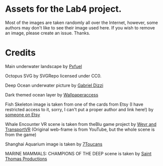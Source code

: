 ﻿# Assets for the Lab4 project.

Most of the images are taken randomly all over the Internet, however, some authors may don't like to see their image used here. If you wish to remove an image, please create an issue. Thanks.

# Credits
Main underwater landscape by [Pxfuel](https://www.wallpaperbetter.com/en/hd-wallpaper-fzuty)

Octopus SVG by SVGRepo licensed under CC0.

Deep Ocean underwater picture by [Gabriel Dizzi](https://dcnanature.org/whale-expedition-2022/)

Dark themed ocean layer by [Wallpaperaccess](https://wallpaperaccess.com/full/759757.jpg)

Fish Skeleton image is taken from one of the cards from Etsy (I have restricted access to it, sorry, I can't put a proper author and link here!) by [someone on Etsy](https://i.etsystatic.com/24018907/r/il/e43b27/3695330059/il_570xN.3695330059_12lq.jpg)

Whale Encounter VR scene is taken from theBlu game project by [Wevr and TransportVR](https://store.steampowered.com/app/451520/theBlu/) (Original web-frame is from YouTube, but the whole scene is from the game)

Shanghai Aquarium image is taken by [7Toucans](https://7toucans.com/ru/что-делать-во-время-путешествий/asia/china/5346-shankhajskij-akvarium-shanghai-ocean-aquarium)

MARINE MAMMALS: CHAMPIONS OF THE DEEP scene is taken by [Saint Thomas Productions](https://saint-thomas.net/wp-content/uploads/Champions_10_41_49_07010-scaled.jpg)
